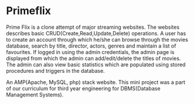 # Primeflix
Prime Flix is a clone attempt of major streaming websites.
The websites describes basic CRUD(Create,Read,Update,Delete) operations.
A user has to create an account through which he/she can browse through the movies database, search by title, director, actors, genres and maintain a list of favourites.
If logged in using the admin credentials, the admin page is displayed from which the admin can add/edit/delete the titles of movies.
The admin can also view basic statistics which are populated using stored procedures and triggers in the database.


An AMP(Apache, MySQL, php) stack website.
This mini project was a part of our curriculum for third year engineering for DBMS(Database Management Systems). 

